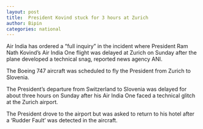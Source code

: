 ```yaml
---
layout: post
title:  President Kovind stuck for 3 hours at Zurich
author: Bipin
categories: national
---
```

Air India has ordered a “full inquiry” in the incident where President Ram Nath Kovind’s Air India One flight was delayed at Zurich on Sunday after the plane developed a technical snag, reported news agency ANI.

The Boeing 747 aircraft was scheduled to fly the President from Zurich to Slovenia.

The President’s departure from Switzerland to Slovenia was delayed for about three hours on Sunday after his Air India One faced a technical glitch at the Zurich airport.

The President drove to the airport but was asked to return to his hotel after a ‘Rudder Fault’ was detected in the aircraft.